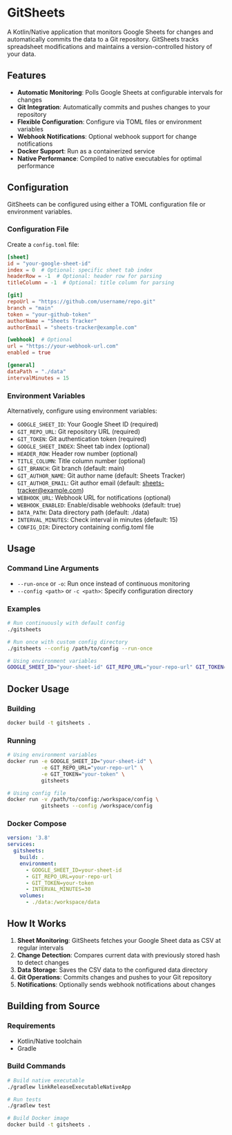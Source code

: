 # GitSheets

A Kotlin/Native application that monitors Google Sheets for changes and automatically commits the data to a Git repository. GitSheets tracks spreadsheet modifications and maintains a version-controlled history of your data.

## Features

- **Automatic Monitoring**: Polls Google Sheets at configurable intervals for changes
- **Git Integration**: Automatically commits and pushes changes to your repository
- **Flexible Configuration**: Configure via TOML files or environment variables
- **Webhook Notifications**: Optional webhook support for change notifications
- **Docker Support**: Run as a containerized service
- **Native Performance**: Compiled to native executables for optimal performance

## Configuration

GitSheets can be configured using either a TOML configuration file or environment variables.

### Configuration File

Create a `config.toml` file:

```toml
[sheet]
id = "your-google-sheet-id"
index = 0  # Optional: specific sheet tab index
headerRow = -1  # Optional: header row for parsing
titleColumn = -1  # Optional: title column for parsing

[git]
repoUrl = "https://github.com/username/repo.git"
branch = "main"
token = "your-github-token"
authorName = "Sheets Tracker"
authorEmail = "sheets-tracker@example.com"

[webhook]  # Optional
url = "https://your-webhook-url.com"
enabled = true

[general]
dataPath = "./data"
intervalMinutes = 15
```

### Environment Variables

Alternatively, configure using environment variables:

- `GOOGLE_SHEET_ID`: Your Google Sheet ID (required)
- `GIT_REPO_URL`: Git repository URL (required)
- `GIT_TOKEN`: Git authentication token (required)
- `GOOGLE_SHEET_INDEX`: Sheet tab index (optional)
- `HEADER_ROW`: Header row number (optional)
- `TITLE_COLUMN`: Title column number (optional)
- `GIT_BRANCH`: Git branch (default: main)
- `GIT_AUTHOR_NAME`: Git author name (default: Sheets Tracker)
- `GIT_AUTHOR_EMAIL`: Git author email (default: sheets-tracker@example.com)
- `WEBHOOK_URL`: Webhook URL for notifications (optional)
- `WEBHOOK_ENABLED`: Enable/disable webhooks (default: true)
- `DATA_PATH`: Data directory path (default: ./data)
- `INTERVAL_MINUTES`: Check interval in minutes (default: 15)
- `CONFIG_DIR`: Directory containing config.toml file

## Usage

### Command Line Arguments

- `--run-once` or `-o`: Run once instead of continuous monitoring
- `--config <path>` or `-c <path>`: Specify configuration directory

### Examples

```bash
# Run continuously with default config
./gitsheets

# Run once with custom config directory
./gitsheets --config /path/to/config --run-once

# Using environment variables
GOOGLE_SHEET_ID="your-sheet-id" GIT_REPO_URL="your-repo-url" GIT_TOKEN="your-token" ./gitsheets
```

## Docker Usage

### Building

```bash
docker build -t gitsheets .
```

### Running

```bash
# Using environment variables
docker run -e GOOGLE_SHEET_ID="your-sheet-id" \
           -e GIT_REPO_URL="your-repo-url" \
           -e GIT_TOKEN="your-token" \
           gitsheets

# Using config file
docker run -v /path/to/config:/workspace/config \
           gitsheets --config /workspace/config
```

### Docker Compose

```yaml
version: '3.8'
services:
  gitsheets:
    build: .
    environment:
      - GOOGLE_SHEET_ID=your-sheet-id
      - GIT_REPO_URL=your-repo-url
      - GIT_TOKEN=your-token
      - INTERVAL_MINUTES=30
    volumes:
      - ./data:/workspace/data
```

## How It Works

1. **Sheet Monitoring**: GitSheets fetches your Google Sheet data as CSV at regular intervals
2. **Change Detection**: Compares current data with previously stored hash to detect changes
3. **Data Storage**: Saves the CSV data to the configured data directory
4. **Git Operations**: Commits changes and pushes to your Git repository
5. **Notifications**: Optionally sends webhook notifications about changes

## Building from Source

### Requirements

- Kotlin/Native toolchain
- Gradle

### Build Commands

```bash
# Build native executable
./gradlew linkReleaseExecutableNativeApp

# Run tests
./gradlew test

# Build Docker image
docker build -t gitsheets .
```